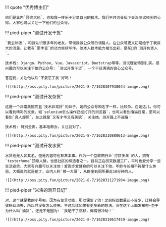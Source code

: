 !!! quote "优秀博主们"

    他们是业内`顶尖大佬`，也和我一样乐于分享自己的技术。我们平时也会私下交流测试相关的心得。大家也可以关注一下他们的公众号。


!!! pied-piper "测试开发干货"

    `我去热饭`，和我认识很多年的老友，带领我做公众号的领路人。在公众号更文初期给予了我巨大的流量，让我有`更丰富`的动力继续写作。他本人技术能力相当出彩，是某🦄的`测开负责人`。

    技术栈: Django，Python, Vue，Javascript，Bootstrap等等，测试理论特别扎实。感兴趣的可以关注下他的公众号: `测试开发干货`，一个干货满满的良心公众号。

    答应我，关注他以后`不要忘了我`好吗！

    ![](http://oss.pity.fun/picture/2021-8-7/1628307938044-image.png)


!!! pied-piper "测试开发杂货"

    这是一个非常美腻而且`技术非常好`的妹子，她的公众号和名字一样，比较杂。在她这儿，你可以看到精彩的文章，如`selenium怎么操作已经打开的浏览器`，也可以看到撸猫日常，更可以看到`真人爆照`，总之就是`又有才华又有美貌`，关注她，测开路上不迷路！

    技术栈: 特别全面，基本啥都会，关注就对了。

    ![](http://oss.pity.fun/picture/2021-8-7/1628310880613-image.png)


!!! pied-piper "测试开发水货"

    水货也是人如其名，但是内容可也有真本事。作为一个互联网行业`打拼多年`的人，拥有`testerhome`顶级人脉，也是社区的缔造者之一。目前正在研究数据工厂，平时也爱分享一些生活姿势，大家有兴趣可以关注他！爱跑步爱健身的可以关注下他，年龄与长相不符是什么体验，大概说的就是他了，业内人称`榜一大哥`，从卧室到厕所要走10分钟的人。

    ![](http://oss.pity.fun/picture/2021-8-7/1628311271994-image.png)


!!! pied-piper "米洛的测开日记"

    对，这个就是我的小号啦。因为有留言功能，所以保留了他！之前粉丝数量还不算少，迁移会导致粉丝流失，所以并没有怎么使用。不过后续如果有更多新的想法，会在这个上面发布啦~至于为什么叫`油货`，还是不是因为: `我晒干了沉默，悔得很冲动！`

    ![](http://oss.pity.fun/picture/2021-8-7/1628310617459-image.png)

